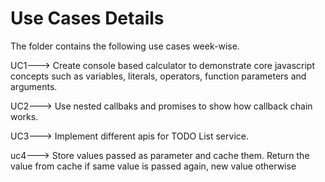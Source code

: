 # Use Cases Details
The folder contains the following use cases week-wise.

UC1---> Create console based calculator to demonstrate core javascript concepts such as variables, literals, operators, function parameters and arguments.

UC2---> Use nested callbaks and promises to show how callback chain works.

UC3---> Implement different apis for TODO List service.

uc4---> Store values passed as parameter and cache them. Return the value from cache if same value is passed again, new             value otherwise